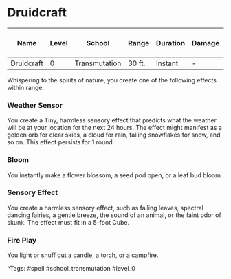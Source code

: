 # Druidcraft

| Name | Level | School | Range | Duration | Damage | Save DC & Type |
|------|-------|--------|-------|----------|--------|----------------|
| Druidcraft | 0 | Transmutation | 30 ft. | Instant | - | - |

Whispering to the spirits of nature, you create one of the following effects within range.

### Weather Sensor

You create a Tiny, harmless sensory effect that predicts what the weather will be at your location for the next 24 hours. The effect might manifest as a golden orb for clear skies, a cloud for rain, falling snowflakes for snow, and so on. This effect persists for 1 round.

### Bloom

You instantly make a flower blossom, a seed pod open, or a leaf bud bloom.

### Sensory Effect

You create a harmless sensory effect, such as falling leaves, spectral dancing fairies, a gentle breeze, the sound of an animal, or the faint odor of skunk. The effect must fit in a 5-foot Cube.

### Fire Play

You light or snuff out a candle, a torch, or a campfire.

^Tags: #spell #school_transmutation #level_0